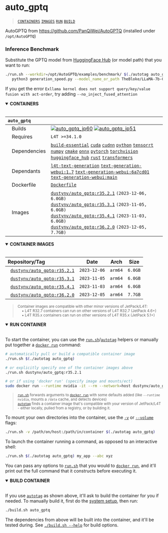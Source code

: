 # auto_gptq

> [`CONTAINERS`](#user-content-containers) [`IMAGES`](#user-content-images) [`RUN`](#user-content-run) [`BUILD`](#user-content-build)


AutoGPTQ from https://github.com/PanQiWei/AutoGPTQ (installed under `/opt/AutoGPTQ`)

### Inference Benchmark

Substitute the GPTQ model from [HuggingFace Hub](https://huggingface.co/models?search=gptq) (or model path) that you want to run:

```bash
./run.sh --workdir=/opt/AutoGPTQ/examples/benchmark/ $(./autotag auto_gptq) \
   python3 generation_speed.py --model_name_or_path TheBloke/LLaMA-7b-GPTQ --use_safetensors --max_new_tokens=128
```

If you get the error `Exllama kernel does not support query/key/value fusion with act-order`, try adding `--no_inject_fused_attention`

<details open>
<summary><b><a id="containers">CONTAINERS</a></b></summary>
<br>

| **`auto_gptq`** | |
| :-- | :-- |
| &nbsp;&nbsp;&nbsp;Builds | [![`auto_gptq_jp60`](https://img.shields.io/github/actions/workflow/status/dusty-nv/jetson-containers/auto_gptq_jp60.yml?label=auto_gptq:jp60)](https://github.com/dusty-nv/jetson-containers/actions/workflows/auto_gptq_jp60.yml) [![`auto_gptq_jp51`](https://img.shields.io/github/actions/workflow/status/dusty-nv/jetson-containers/auto_gptq_jp51.yml?label=auto_gptq:jp51)](https://github.com/dusty-nv/jetson-containers/actions/workflows/auto_gptq_jp51.yml) |
| &nbsp;&nbsp;&nbsp;Requires | `L4T >=34.1.0` |
| &nbsp;&nbsp;&nbsp;Dependencies | [`build-essential`](/packages/build-essential) [`cuda`](/packages/cuda/cuda) [`cudnn`](/packages/cuda/cudnn) [`python`](/packages/python) [`tensorrt`](/packages/tensorrt) [`numpy`](/packages/numpy) [`cmake`](/packages/cmake/cmake_pip) [`onnx`](/packages/onnx) [`pytorch`](/packages/pytorch) [`torchvision`](/packages/pytorch/torchvision) [`huggingface_hub`](/packages/llm/huggingface_hub) [`rust`](/packages/rust) [`transformers`](/packages/llm/transformers) |
| &nbsp;&nbsp;&nbsp;Dependants | [`l4t-text-generation`](/packages/l4t/l4t-text-generation) [`text-generation-webui:1.7`](/packages/llm/text-generation-webui) [`text-generation-webui:6a7cd01`](/packages/llm/text-generation-webui) [`text-generation-webui:main`](/packages/llm/text-generation-webui) |
| &nbsp;&nbsp;&nbsp;Dockerfile | [`Dockerfile`](Dockerfile) |
| &nbsp;&nbsp;&nbsp;Images | [`dustynv/auto_gptq:r35.2.1`](https://hub.docker.com/r/dustynv/auto_gptq/tags) `(2023-12-06, 6.0GB)`<br>[`dustynv/auto_gptq:r35.3.1`](https://hub.docker.com/r/dustynv/auto_gptq/tags) `(2023-11-05, 6.0GB)`<br>[`dustynv/auto_gptq:r35.4.1`](https://hub.docker.com/r/dustynv/auto_gptq/tags) `(2023-11-03, 6.0GB)`<br>[`dustynv/auto_gptq:r36.2.0`](https://hub.docker.com/r/dustynv/auto_gptq/tags) `(2023-12-05, 7.7GB)` |

</details>

<details open>
<summary><b><a id="images">CONTAINER IMAGES</a></b></summary>
<br>

| Repository/Tag | Date | Arch | Size |
| :-- | :--: | :--: | :--: |
| &nbsp;&nbsp;[`dustynv/auto_gptq:r35.2.1`](https://hub.docker.com/r/dustynv/auto_gptq/tags) | `2023-12-06` | `arm64` | `6.0GB` |
| &nbsp;&nbsp;[`dustynv/auto_gptq:r35.3.1`](https://hub.docker.com/r/dustynv/auto_gptq/tags) | `2023-11-05` | `arm64` | `6.0GB` |
| &nbsp;&nbsp;[`dustynv/auto_gptq:r35.4.1`](https://hub.docker.com/r/dustynv/auto_gptq/tags) | `2023-11-03` | `arm64` | `6.0GB` |
| &nbsp;&nbsp;[`dustynv/auto_gptq:r36.2.0`](https://hub.docker.com/r/dustynv/auto_gptq/tags) | `2023-12-05` | `arm64` | `7.7GB` |

> <sub>Container images are compatible with other minor versions of JetPack/L4T:</sub><br>
> <sub>&nbsp;&nbsp;&nbsp;&nbsp;• L4T R32.7 containers can run on other versions of L4T R32.7 (JetPack 4.6+)</sub><br>
> <sub>&nbsp;&nbsp;&nbsp;&nbsp;• L4T R35.x containers can run on other versions of L4T R35.x (JetPack 5.1+)</sub><br>
</details>

<details open>
<summary><b><a id="run">RUN CONTAINER</a></b></summary>
<br>

To start the container, you can use the [`run.sh`](/docs/run.md)/[`autotag`](/docs/run.md#autotag) helpers or manually put together a [`docker run`](https://docs.docker.com/engine/reference/commandline/run/) command:
```bash
# automatically pull or build a compatible container image
./run.sh $(./autotag auto_gptq)

# or explicitly specify one of the container images above
./run.sh dustynv/auto_gptq:r35.2.1

# or if using 'docker run' (specify image and mounts/ect)
sudo docker run --runtime nvidia -it --rm --network=host dustynv/auto_gptq:r35.2.1
```
> <sup>[`run.sh`](/docs/run.md) forwards arguments to [`docker run`](https://docs.docker.com/engine/reference/commandline/run/) with some defaults added (like `--runtime nvidia`, mounts a `/data` cache, and detects devices)</sup><br>
> <sup>[`autotag`](/docs/run.md#autotag) finds a container image that's compatible with your version of JetPack/L4T - either locally, pulled from a registry, or by building it.</sup>

To mount your own directories into the container, use the [`-v`](https://docs.docker.com/engine/reference/commandline/run/#volume) or [`--volume`](https://docs.docker.com/engine/reference/commandline/run/#volume) flags:
```bash
./run.sh -v /path/on/host:/path/in/container $(./autotag auto_gptq)
```
To launch the container running a command, as opposed to an interactive shell:
```bash
./run.sh $(./autotag auto_gptq) my_app --abc xyz
```
You can pass any options to [`run.sh`](/docs/run.md) that you would to [`docker run`](https://docs.docker.com/engine/reference/commandline/run/), and it'll print out the full command that it constructs before executing it.
</details>
<details open>
<summary><b><a id="build">BUILD CONTAINER</b></summary>
<br>

If you use [`autotag`](/docs/run.md#autotag) as shown above, it'll ask to build the container for you if needed.  To manually build it, first do the [system setup](/docs/setup.md), then run:
```bash
./build.sh auto_gptq
```
The dependencies from above will be built into the container, and it'll be tested during.  See [`./build.sh --help`](/jetson_containers/build.py) for build options.
</details>
